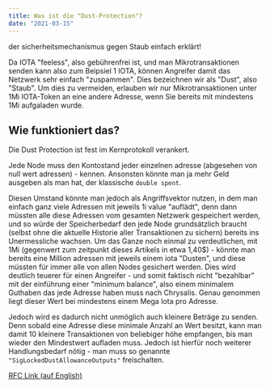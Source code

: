 ```yaml
---
title: Was ist die "Dust-Protection"?
date: "2021-03-15"
---
```


der sicherheitsmechanismus gegen Staub einfach erklärt!


<!-- more -->

Da IOTA "feeless", also gebührenfrei ist, und man Mikrotransaktionen senden kann also zum Beipsiel 1 IOTA, können Angreifer damit das Netzwerk sehr einfach "zuspammen". Dies bezeichnen wir als "Dust", also "Staub". Um dies zu vermeiden, erlauben wir nur Mikrotransaktionen unter 1Mi IOTA-Token an eine andere Adresse, wenn Sie bereits mit mindestens 1Mi aufgaladen wurde.

## Wie funktioniert das?
Die Dust Protection ist fest im Kernprotokoll verankert.
 
Jede Node muss den Kontostand jeder einzelnen adresse (abgesehen von null wert adressen) - kennen. Ansonsten könnte man ja mehr Geld ausgeben als man hat, der klassische `double spent`. 

Diesen Umstand könnte man jedoch als Angriffsvektor nutzen, in dem man einfach ganz viele Adressen mit jeweils 1i value "auflädt", denn dann müssten alle diese Adressen vom gesamten Netzwerk gespeichert werden, und so würde der Speicherbedarf den jede Node grundsätzlich braucht (selbst ohne die aktuelle Historie aller Transaktionen zu sichern) bereits ins Unermessliche wachsen. Um das Ganze noch einmal zu verdeutlichen, mit 1Mi (gegenwert zum zeitpunkt dieses Artikels in etwa 1,40$) - könnte man bereits eine Million adressen mit jeweils einem iota "Dusten", und diese müssten für immer alle von allen Nodes gesichert werden. Dies wird deutlich teuerer für einen Angreifer - und somit faktisch nicht "bezahlbar" mit der einführung einer "minimum balance", also einem minimalem Guthaben das jede Adresse haben muss nach Chrysalis. Genau genommen liegt dieser Wert bei mindestens einem Mega Iota pro Adresse. 

Jedoch wird es dadurch nicht unmöglich auch kleinere Beträge zu senden. Denn sobald eine Adresse diese minimale Anzahl an Wert besitzt, kann man damit 10 kleinere Transaktionen von beliebiger höhe empfangen, bis man wieder den Mindestwert aufladen muss. Jedoch ist hierfür noch weiterer Handlungsbedarf nötig - man muss so genannte `"SigLockedDustAllowanceOutputs"` freischalten.

[RFC Link (auf English)](https://github.com/iotaledger/protocol-rfcs/pull/32)

